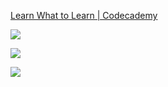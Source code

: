 [Learn What to Learn | Codecademy](https://www.codecademy.com/learn/learn-what-to-learn)

![](https://picture-guan.oss-cn-hangzhou.aliyuncs.com/编程语言这么多，我应该先学哪个？.jpg)

![](https://picture-guan.oss-cn-hangzhou.aliyuncs.com/编程语言特性.jpg)

![](https://picture-guan.oss-cn-hangzhou.aliyuncs.com/深入底层.jpg)
